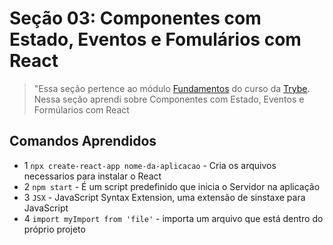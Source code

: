 # Seção 03: Componentes com Estado, Eventos e Fomulários com React

>"Essa seção pertence ao módulo [Fundamentos](https://github.com/Ruan-Portella/Trybe_Exercicios/tree/main/front-end) do curso da [Trybe](https://www.betrybe.com/). Nessa seção aprendi sobre Componentes com Estado, Eventos e Formúlarios com React

## Comandos Aprendidos

- 1 `npx create-react-app nome-da-aplicacao` - Cria os arquivos necessarios para instalar o React
- 2 `npm start` - É um script predefinido que inicia o Servidor na aplicação
- 3 `JSX` - JavaScript Syntax Extension, uma extensão de sinstaxe para JavaScript
- 4 `import myImport from 'file'` - importa um arquivo que está dentro do próprio projeto